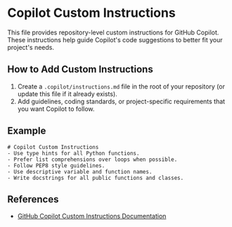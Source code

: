 # Copilot Custom Instructions

This file provides repository-level custom instructions for GitHub Copilot. These instructions help guide Copilot's code suggestions to better fit your project's needs.

## How to Add Custom Instructions

1. Create a `.copilot/instructions.md` file in the root of your repository (or update this file if it already exists).
2. Add guidelines, coding standards, or project-specific requirements that you want Copilot to follow.

## Example

```
# Copilot Custom Instructions
- Use type hints for all Python functions.
- Prefer list comprehensions over loops when possible.
- Follow PEP8 style guidelines.
- Use descriptive variable and function names.
- Write docstrings for all public functions and classes.
```

## References
- [GitHub Copilot Custom Instructions Documentation](https://docs.github.com/en/copilot/using-github-copilot/configuring-github-copilot/repository-custom-instructions-for-github-copilot)
